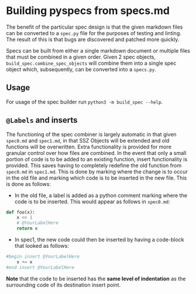 # Building pyspecs from specs.md

The benefit of the particular spec design is that the given markdown files can be converted to a `spec.py` file for the purposes of testing and linting. The result of this is that bugs are discovered and patched more quickly.

Specs can be built from either a single markdown document or multiple files that must be combined in a given order. Given 2 spec objects, `build_spec.combine_spec_objects` will combine them into a single spec object which, subsequently, can be converted into a `specs.py`.

## Usage

For usage of the spec builder run `python3 -m build_spec --help`.

## `@Labels` and inserts

The functioning of the spec combiner is largely automatic in that given `spec0.md` and `spec1.md`, in that SSZ Objects will be extended and old functions will be overwritten. Extra functionality is provided for more granular control over how files are combined. In the event that only a small portion of code is to be added to an existing function, insert functionality is provided. This saves having to completely redefine the old function from `spec0.md` in `spec1.md`. This is done by marking where the change is to occur in the old file and marking which code is to be inserted in the new file. This is done as follows:

* In the old file, a label is added as a python comment marking where the code is to be inserted. This would appear as follows in `spec0.md`:

```python
def foo(x):
    x << 1
    # @YourLabelHere
    return x
```

* In spec1, the new code could then be inserted by having a code-block that looked as follows:

```python
#begin insert @YourLabelHere
    x += x
#end insert @YourLabelHere
```

**Note** that the code to be inserted has the **same level of indentation** as the surrounding code of its destination insert point.
